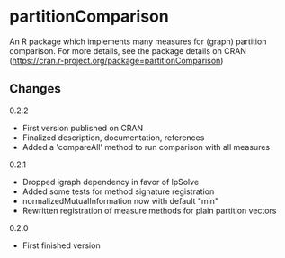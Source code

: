 partitionComparison
===================

An R package which implements many measures for (graph) partition comparison.
For more details, see the package details on CRAN (https://cran.r-project.org/package=partitionComparison)

Changes
-------

0.2.2
  - First version published on CRAN
  - Finalized description, documentation, references
  - Added a 'compareAll' method to run comparison with all measures

0.2.1
  - Dropped igraph dependency in favor of lpSolve
  - Added some tests for method signature registration
  - normalizedMutualInformation now with default "min"
  - Rewritten registration of measure methods for plain partition vectors

0.2.0
  - First finished version
